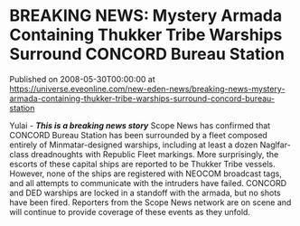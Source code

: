 # BREAKING NEWS: Mystery Armada Containing Thukker Tribe Warships Surround CONCORD Bureau Station
Published on 2008-05-30T00:00:00 at https://universe.eveonline.com/new-eden-news/breaking-news-mystery-armada-containing-thukker-tribe-warships-surround-concord-bureau-station

Yulai - *****This is a breaking news story***** Scope News has confirmed that CONCORD Bureau Station has been surrounded by a fleet composed entirely of Minmatar-designed warships, including at least a dozen Naglfar-class dreadnoughts with Republic Fleet markings. More surprisingly, the escorts of these capital ships are reported to be Thukker Tribe vessels. However, none of the ships are registered with NEOCOM broadcast tags, and all attempts to communicate with the intruders have failed. CONCORD and DED warships are locked in a standoff with the armada, but no shots have been fired. Reporters from the Scope News network are on scene and will continue to provide coverage of these events as they unfold.
